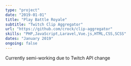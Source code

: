 ```yaml
---
type: "project"
date: "2019-01-01"
title: "Play Battle Royale"
subtitle: "Twitch Clip Aggregator"
url: "https://github.com/crock/clip-aggregator"
skills: "PHP,JavaScript,Laravel,Vue.js,HTML,CSS,SCSS"
dates: "January 2019"
ongoing: false
---
```

Currently semi-working due to Twitch API change